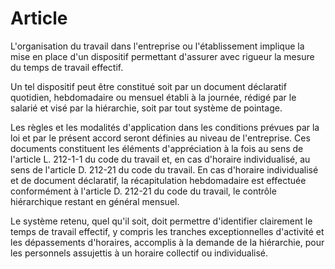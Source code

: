 # Article

 L'organisation du travail dans l'entreprise ou l'établissement implique la mise en place d'un dispositif permettant d'assurer avec rigueur la mesure du temps de travail effectif.

 Un tel dispositif peut être constitué soit par un document déclaratif quotidien, hebdomadaire ou mensuel établi à la journée, rédigé par le salarié et visé par la hiérarchie, soit par tout système de pointage.

 Les règles et les modalités d'application dans les conditions prévues par la loi et par le présent accord seront définies au niveau de l'entreprise. Ces documents constituent les éléments d'appréciation à la fois au sens de l'article L. 212-1-1 du code du travail et, en cas d'horaire individualisé, au sens de l'article D. 212-21 du code du travail. En cas d'horaire individualisé et de document déclaratif, la récapitulation hebdomadaire est effectuée conformément à l'article D. 212-21 du code du travail, le contrôle hiérarchique restant en général mensuel.

 Le système retenu, quel qu'il soit, doit permettre d'identifier clairement le temps de travail effectif, y compris les tranches exceptionnelles d'activité et les dépassements d'horaires, accomplis à la demande de la hiérarchie, pour les personnels assujettis à un horaire collectif ou individualisé.

